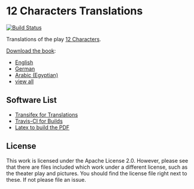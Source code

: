 # 12 Characters Translations

[![Build Status](https://travis-ci.org/niccokunzmann/12characters-translations.svg?branch=master)](https://travis-ci.org/niccokunzmann/12characters-translations)

Translations of the play [12 Characters](https://12characters.org.uk).

[Download the book][release]:
- [English](https://niccokunzmann.github.io/download_latest/niccokunzmann/12characters-translations/12-characters-en.pdf)
- [German](https://niccokunzmann.github.io/download_latest/niccokunzmann/12characters-translations/12-characters-de.pdf)
- [Arabic (Egyptian)](https://niccokunzmann.github.io/download_latest/niccokunzmann/12characters-translations/12-characters-ar_EG.pdf)
- [view all][release]

## Software List

- [Transifex for Translations](https://www.transifex.com/12-characters)
- [Travis-CI for Builds](https://travis-ci.org/niccokunzmann/12characters-translations)
- [Latex to build the PDF](https://github.com/niccokunzmann/ci-latex)

[release]: https://github.com/niccokunzmann/12characters-translations/releases/latest

## License

This work is licensed under the Apache License 2.0.
However, please see that there are files included which work under a different license, such as the theater play and pictures.
You should find the license file right next to these. If not please file an issue.
